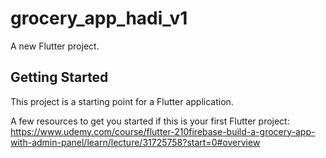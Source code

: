 # grocery_app_hadi_v1

A new Flutter project.

## Getting Started

This project is a starting point for a Flutter application.

A few resources to get you started if this is your first Flutter project:
https://www.udemy.com/course/flutter-210firebase-build-a-grocery-app-with-admin-panel/learn/lecture/31725758?start=0#overview
